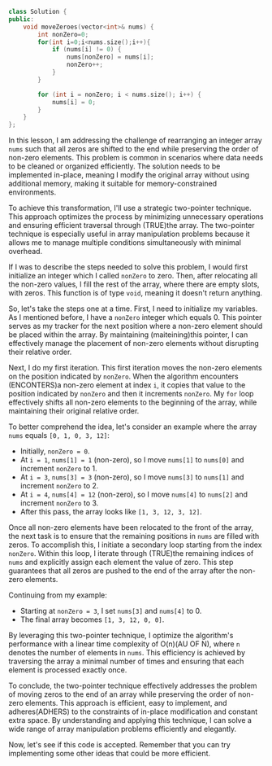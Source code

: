 ```cpp
class Solution {
public:
    void moveZeroes(vector<int>& nums) {
        int nonZero=0;
        for(int i=0;i<nums.size();i++){
            if (nums[i] != 0) {
                nums[nonZero] = nums[i];
                nonZero++;
            }
        }

        for (int i = nonZero; i < nums.size(); i++) {
            nums[i] = 0;
        }
    }
};
```
In this lesson, I am addressing the challenge of rearranging an integer array `nums` such that all zeros are shifted to the end while preserving the order of non-zero elements. This problem is common in scenarios where data needs to be cleaned or organized efficiently. The solution needs to be implemented in-place, meaning I modify the original array without using additional memory, making it suitable for memory-constrained environments.

To achieve this transformation, I'll use a strategic two-pointer technique. This approach optimizes the process by minimizing unnecessary operations and ensuring efficient traversal through (TRUE)the array. The two-pointer technique is especially useful in array manipulation problems because it allows me to manage multiple conditions simultaneously with minimal overhead.

If I was to describe the steps needed to solve this problem, I would first initialize an integer which I called `nonZero` to zero. Then, after relocating all the non-zero values, I fill the rest of the array, where there are empty slots, with zeros. This function is of type `void`, meaning it doesn't return anything.

So, let's take the steps one at a time.
First, I need to initialize my variables. As I mentioned before, I have a `nonZero` integer which equals 0. This pointer serves as my tracker for the next position where a non-zero element should be placed within the array. By maintaining (maiteining)this pointer, I can effectively manage the placement of non-zero elements without disrupting their relative order.

Next, I do my first iteration. This first iteration moves the non-zero elements on the position indicated by `nonZero`. When the algorithm encounters (ENCONTERS)a non-zero element at index `i`, it copies that value to the position indicated by `nonZero` and then it increments `nonZero`.
My `for` loop effectively shifts all non-zero elements to the beginning of the array, while maintaining their original relative order.

To better comprehend the idea, let's consider an example where the array `nums` equals `[0, 1, 0, 3, 12]`:
   - Initially, `nonZero = 0`.
   - At `i = 1`, `nums[1] = 1` (non-zero), so I move `nums[1]` to `nums[0]` and increment `nonZero` to 1.
   - At `i = 3`, `nums[3] = 3` (non-zero), so I move `nums[3]` to `nums[1]` and increment `nonZero` to 2.
   - At `i = 4`, `nums[4] = 12` (non-zero), so I move `nums[4]` to `nums[2]` and increment `nonZero` to 3.
   - After this pass, the array looks like `[1, 3, 12, 3, 12]`.

Once all non-zero elements have been relocated to the front of the array, the next task is to ensure that the remaining positions in `nums` are filled with zeros. To accomplish this, I initiate a secondary loop starting from the index `nonZero`. Within this loop, I iterate through (TRUE)the remaining indices of `nums` and explicitly assign each element the value of zero. This step guarantees that all zeros are pushed to the end of the array after the non-zero elements. 

Continuing from my example:
   - Starting at `nonZero = 3`, I set `nums[3]` and `nums[4]` to 0.
   - The final array becomes `[1, 3, 12, 0, 0]`.


By leveraging this two-pointer technique, I optimize the algorithm's performance with a linear time complexity of O(n)(AU OF N), where `n` denotes the number of elements in `nums`. This efficiency is achieved by traversing the array a minimal number of times and ensuring that each element is processed exactly once. 

To conclude, the two-pointer technique effectively addresses the problem of moving zeros to the end of an array while preserving the order of non-zero elements. This approach is efficient, easy to implement, and adheres(ADHERS) to the constraints of in-place modification and constant extra space. By understanding and applying this technique, I can solve a wide range of array manipulation problems efficiently and elegantly.

Now, let's see if this code is accepted. Remember that you can try implementing some other ideas that could be more efficient.